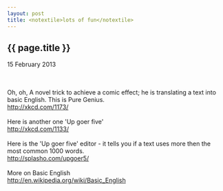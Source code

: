 ```yaml
---
layout: post
title: <notextile>lots of fun</notextile>
---
```


{{ page.title }}
----------------

<p class="publish_date">
15 February 2013

</p>
<br><br>Oh, oh, A novel trick to achieve a comic effect; he is translating a text into basic English. This is Pure Genius.&nbsp;<br><a class="ot-anchor" href="http://xkcd.com/1173/" rel="nofollow">http://xkcd.com/1173/</a><br><br>Here is another one &#39;Up goer five&#39;<br><a class="ot-anchor" href="http://xkcd.com/1133/" rel="nofollow">http://xkcd.com/1133/</a>&#xFEFF;<br><br>Here is the &#39;Up goer five&#39; editor - it tells you if a text uses more then the most common 1000 words.<br><a class="ot-anchor" href="http://splasho.com/upgoer5/" rel="nofollow">http://splasho.com/upgoer5/</a><br><br>More on Basic English<br><a class="ot-anchor" href="http://en.wikipedia.org/wiki/Basic_English" rel="nofollow">http://en.wikipedia.org/wiki/Basic_English</a>
